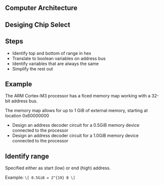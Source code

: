 
## Computer Architecture
## Desiging Chip Select


## Steps

* Identify top and bottom of range in hex
* Translate to boolean variables on address bus
* Identify variables that are always the same
* Simplify the rest out


## Example

The ARM Cortex-M3 processor has a ficed memory map working with a 32-bit address bus. 

The memory map allows for up to 1 GiB of external memory, starting at location 0x60000000

* Design an address decoder circuit for a 0.5GiB memory device connected to the processor
* Design an address decoder circuit for a 1.0GiB memory device connected to the processor



## Identify range

Specified either as start (low) or end (high) address.

Example: 
`\[
0.5GiB = 2^{19} B
\]`


